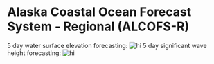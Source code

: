 Alaska Coastal Ocean Forecast System - Regional (ALCOFS-R)
=========================
5 day water surface elevation forecasting:
<img src="v2-images/eta_5days.gif" alt="hi" class="inline"/> 
5 day significant wave height forecasting:
<img src="v2-images/significant_wave_height_5days.gif" alt="hi" class="inline"/> 
